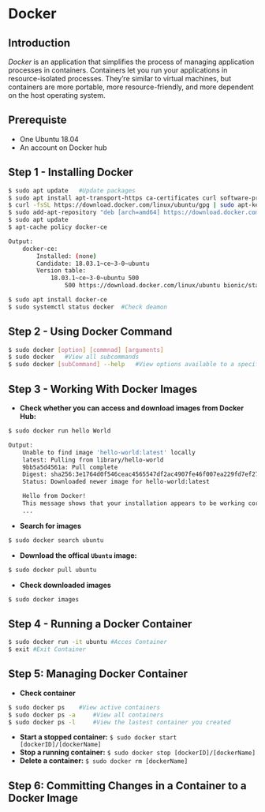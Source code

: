 # Docker 

## Introduction

*Docker* is an application that simplifies the process of managing application processes in containers. Containers let you run your applications in resource-isolated processes. They’re similar to virtual machines, but containers are more portable, more resource-friendly, and more dependent on the host operating system.

## Prerequiste

- One Ubuntu 18.04
- An account on Docker hub

## Step 1 - Installing Docker

```sh
$ sudo apt update 	#Update packages
$ sudo apt install apt-transport-https ca-certificates curl software-properties-common
$ curl -fsSL https://download.docker.com/linux/ubuntu/gpg | sudo apt-key add -
$ sudo add-apt-repository "deb [arch=amd64] https://download.docker.com/linux/ubuntu bionic stable"
$ sudo apt update
$ apt-cache policy docker-ce

Output:
	docker-ce:
 		Installed: (none)
  		Candidate: 18.03.1~ce~3-0~ubuntu
  		Version table:
     		18.03.1~ce~3-0~ubuntu 500
        		500 https://download.docker.com/linux/ubuntu bionic/stable amd64 Packages

$ sudo apt install docker-ce
$ sudo systemctl status docker 	#Check deamon 

```

## Step 2 - Using Docker Command 

```sh
$ sudo docker [option] [commnad] [arguments]
$ sudo docker 	#View all subcommands
$ sudo docker [subCommand] --help 	#View options available to a specific command
```

## Step 3 - Working With Docker Images

- **Check whether you can access and download images from Docker Hub:**

```sh
$ sudo docker run hello World

Output:
	Unable to find image 'hello-world:latest' locally
	latest: Pulling from library/hello-world
	9bb5a5d4561a: Pull complete
	Digest: sha256:3e1764d0f546ceac4565547df2ac4907fe46f007ea229fd7ef2718514bcec35d
	Status: Downloaded newer image for hello-world:latest

	Hello from Docker!
	This message shows that your installation appears to be working correctly.
	...
```
- **Search for images**

```sh
$ sudo docker search ubuntu
```

- **Download the offical `Ubuntu` image:**

```sh
$ sudo docker pull ubuntu 
```

- **Check downloaded images**

```sh
$ sudo docker images 
```

## Step 4 - Running a Docker Container

```sh
$ sudo docker run -it ubuntu #Acces Container
$ exit #Exit Container
```

## Step 5: Managing Docker Container

- **Check container**
```sh
$ sudo docker ps 	#View active containers
$ sudo docker ps -a 	#View all containers
$ sudo docker ps -l 	#View the lastest container you created
```
- **Start a stopped container:**
`$ sudo docker start [dockerID]/[dockerName]`
- **Stop a running container:**
`$ sudo docker stop [dockerID]/[dockerName]`
- **Delete a container:**
`$ sudo docker rm [dockerName]`

## Step 6: Committing Changes in a Container to a Docker Image

